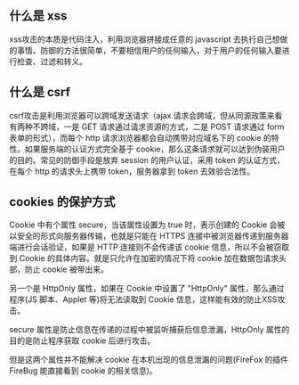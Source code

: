 ## 什么是 xss 
xss攻击的本质是代码注入，利用浏览器拼接成任意的 javascript 去执行自己想做的事情。防御的方法很简单，不要相信用户的任何输入，对于用户的任何输入要进行检查、过滤和转义。



## 什么是 csrf
csrf攻击是利用浏览器可以跨域发送请求（ajax 请求会跨域，但从同源政策来看有两种不跨域，一是 GET 请求通过请求资源的方式，二是 POST 请求通过 form 表单的形式），而每个 http 请求浏览器都会自动携带对应域名下的 cookie 的特性。如果服务端的认证方式完全基于 cookie，那么这条请求就可以达到伪装用户的目的。常见的防御手段是放弃 session 的用户认证，采用 token 的认证方式，在每个 http 的请求头上携带 token，服务器拿到 token 去效验合法性。



## cookies 的保护方式
Cookie 中有个属性 secure，当该属性设置为 true 时，表示创建的 Cookie 会被以安全的形式向服务器传输，也就是只能在 HTTPS 连接中被浏览器传递到服务器端进行会话验证，如果是 HTTP 连接则不会传递该 cookie 信息，所以不会被窃取到 Cookie 的具体内容。就是只允许在加密的情况下将 cookie 加在数据包请求头部，防止 cookie 被带出来。

另一个是 HttpOnly 属性，如果在 Cookie 中设置了 "HttpOnly" 属性，那么通过程序(JS 脚本、Applet 等)将无法读取到 Cookie 信息，这样能有效的防止XSS攻击。

secure 属性是防止信息在传递的过程中被监听捕获后信息泄漏，HttpOnly 属性的目的是防止程序获取 cookie 后进行攻击。

但是这两个属性并不能解决 cookie 在本机出现的信息泄漏的问题(FireFox 的插件 FireBug 能直接看到 cookie 的相关信息)。